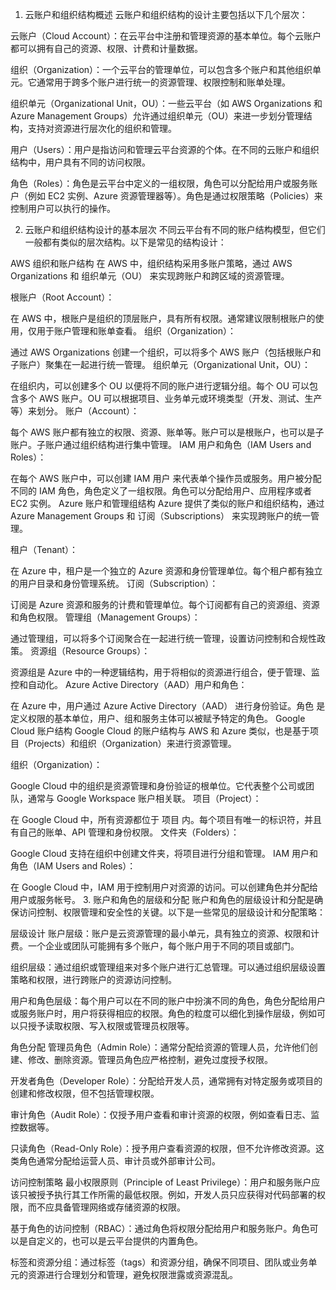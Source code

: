 
1. 云账户和组织结构概述
云账户和组织结构的设计主要包括以下几个层次：

云账户（Cloud Account）：在云平台中注册和管理资源的基本单位。每个云账户都可以拥有自己的资源、权限、计费和计量数据。

组织（Organization）：一个云平台的管理单位，可以包含多个账户和其他组织单元。它通常用于跨多个账户进行统一的资源管理、权限控制和账单处理。

组织单元（Organizational Unit，OU）：一些云平台（如 AWS Organizations 和 Azure Management Groups）允许通过组织单元（OU）来进一步划分管理结构，支持对资源进行层次化的组织和管理。

用户（Users）：用户是指访问和管理云平台资源的个体。在不同的云账户和组织结构中，用户具有不同的访问权限。

角色（Roles）：角色是云平台中定义的一组权限，角色可以分配给用户或服务账户（例如 EC2 实例、Azure 资源管理器等）。角色是通过权限策略（Policies）来控制用户可以执行的操作。

2. 云账户和组织结构设计的基本层次
不同云平台有不同的账户结构模型，但它们一般都有类似的层次结构。以下是常见的结构设计：

AWS 组织和账户结构
在 AWS 中，组织结构采用多账户策略，通过 AWS Organizations 和 组织单元（OU） 来实现跨账户和跨区域的资源管理。

根账户（Root Account）：

在 AWS 中，根账户是组织的顶层账户，具有所有权限。通常建议限制根账户的使用，仅用于账户管理和账单查看。
组织（Organization）：

通过 AWS Organizations 创建一个组织，可以将多个 AWS 账户（包括根账户和子账户）聚集在一起进行统一管理。
组织单元（Organizational Unit，OU）：

在组织内，可以创建多个 OU 以便将不同的账户进行逻辑分组。每个 OU 可以包含多个 AWS 账户。OU 可以根据项目、业务单元或环境类型（开发、测试、生产等）来划分。
账户（Account）：

每个 AWS 账户都有独立的权限、资源、账单等。账户可以是根账户，也可以是子账户。子账户通过组织结构进行集中管理。
IAM 用户和角色（IAM Users and Roles）：

在每个 AWS 账户中，可以创建 IAM 用户 来代表单个操作员或服务。用户被分配不同的 IAM 角色，角色定义了一组权限。角色可以分配给用户、应用程序或者 EC2 实例。
Azure 账户和管理组结构
Azure 提供了类似的账户和组织结构，通过 Azure Management Groups 和 订阅（Subscriptions） 来实现跨账户的统一管理。

租户（Tenant）：

在 Azure 中，租户是一个独立的 Azure 资源和身份管理单位。每个租户都有独立的用户目录和身份管理系统。
订阅（Subscription）：

订阅是 Azure 资源和服务的计费和管理单位。每个订阅都有自己的资源组、资源和角色权限。
管理组（Management Groups）：

通过管理组，可以将多个订阅聚合在一起进行统一管理，设置访问控制和合规性政策。
资源组（Resource Groups）：

资源组是 Azure 中的一种逻辑结构，用于将相似的资源进行组合，便于管理、监控和自动化。
Azure Active Directory（AAD）用户和角色：

在 Azure 中，用户通过 Azure Active Directory（AAD） 进行身份验证。角色 是定义权限的基本单位，用户、组和服务主体可以被赋予特定的角色。
Google Cloud 账户结构
Google Cloud 的账户结构与 AWS 和 Azure 类似，也是基于项目（Projects）和组织（Organization）来进行资源管理。

组织（Organization）：

Google Cloud 中的组织是资源管理和身份验证的根单位。它代表整个公司或团队，通常与 Google Workspace 账户相关联。
项目（Project）：

在 Google Cloud 中，所有资源都位于 项目 内。每个项目有唯一的标识符，并且有自己的账单、API 管理和身份权限。
文件夹（Folders）：

Google Cloud 支持在组织中创建文件夹，将项目进行分组和管理。
IAM 用户和角色（IAM Users and Roles）：

在 Google Cloud 中，IAM 用于控制用户对资源的访问。可以创建角色并分配给用户或服务帐号。
3. 账户和角色的层级和分配
账户和角色的层级设计和分配是确保访问控制、权限管理和安全性的关键。以下是一些常见的层级设计和分配策略：

层级设计
账户层级：账户是云资源管理的最小单元，具有独立的资源、权限和计费。一个企业或团队可能拥有多个账户，每个账户用于不同的项目或部门。

组织层级：通过组织或管理组来对多个账户进行汇总管理。可以通过组织层级设置策略和权限，进行跨账户的资源访问控制。

用户和角色层级：每个用户可以在不同的账户中扮演不同的角色，角色分配给用户或服务账户时，用户将获得相应的权限。角色的粒度可以细化到操作层级，例如可以只授予读取权限、写入权限或管理员权限等。

角色分配
管理员角色（Admin Role）：通常分配给资源的管理人员，允许他们创建、修改、删除资源。管理员角色应严格控制，避免过度授予权限。

开发者角色（Developer Role）：分配给开发人员，通常拥有对特定服务或项目的创建和修改权限，但不包括管理权限。

审计角色（Audit Role）：仅授予用户查看和审计资源的权限，例如查看日志、监控数据等。

只读角色（Read-Only Role）：授予用户查看资源的权限，但不允许修改资源。这类角色通常分配给运营人员、审计员或外部审计公司。

访问控制策略
最小权限原则（Principle of Least Privilege）：用户和服务账户应该只被授予执行其工作所需的最低权限。例如，开发人员只应获得对代码部署的权限，而不应具备管理网络或存储资源的权限。

基于角色的访问控制（RBAC）：通过角色将权限分配给用户和服务账户。角色可以是自定义的，也可以是云平台提供的内置角色。

标签和资源分组：通过标签（tags）和资源分组，确保不同项目、团队或业务单元的资源进行合理划分和管理，避免权限泄露或资源混乱。
